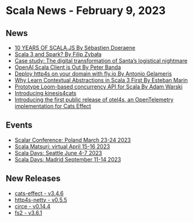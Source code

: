 # Scala News - February 9, 2023 


## News

[//]: # (Add to this list any link to news you want included in markdown format with description in square brackets followed by URL in normal brackets)

- [10 YEARS OF SCALA.JS By Sébastien Doeraene](https://www.scala-lang.org/blog-detail/2023/02/05/ten-years-of-scala-js.html)
- [Scala 3 and Spark? By Filip Zybała](https://medium.com/virtuslab/scala-3-and-spark-389f7ecef71b)
- [Case study: The digital transformation of Santa’s logistical nightmare](https://functional-feline-society.github.io/2022/12/16/santas-logistical-nightmare-pt1/)
- [OpenAI Scala Client is Out By Peter Banda](https://medium.com/@0xbnd/openai-scala-client-is-out-d7577de934ad)
- [Deploy http4s on your domain with fly.io By Antonio Gelameris](https://toniogela.dev/http4s-on-fly-io/)
- [Why Learn Contextual Abstractions in Scala 3 First By Esteban Marin](https://xebia.com/blog/why-learn-contextual-abstractions-in-scala-3-first/)
- [Prototype Loom-based concurrency API for Scala By Adam Warski](https://softwaremill.com/prototype-loom-based-concurrency-api-for-scala/)
- [Introducing kinesis4cats](https://etspaceman.github.io/kinesis4cats/)
- [Introducing the first public release of otel4s, an OpenTelemetry implementation for Cats Effect](https://typelevel.org/otel4s/)


## Events 

[//]: # (Add to this list any link to an upcoming scala related event like a conference or meetup you want included in markdown format with description in square brackets followed by URL in normal brackets)

- [Scalar Conference: Poland March 23-24 2023](https://www.scalar-conf.com/)
- [Scala Matsuri: virtual April 15-16 2023](https://scalamatsuri.org/en/)
- [Scala Days: Seattle June 4-7 2023](https://scaladays.org/)
- [Scala Days: Madrid September 11-14 2023](https://scaladays.org/)


## New Releases

[//]: # (Add to this list any link to new package release changelog you want included in markdown format with description in square brackets followed by URL in normal brackets)

- [cats-effect - v3.4.6](https://github.com/typelevel/cats-effect/releases/tag/v3.4.6)
- [http4s-netty - v0.5.5](https://github.com/http4s/http4s-netty/releases/tag/v0.5.5)
- [circe - v0.14.4](https://github.com/circe/circe/releases/tag/v0.14.4)
- [fs2 - v3.6.1](https://github.com/typelevel/fs2/releases/tag/v3.6.1)

